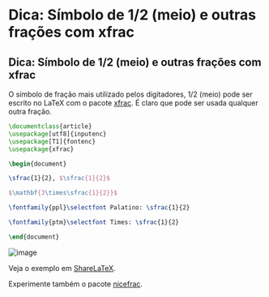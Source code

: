 Dica: Símbolo de 1/2 (meio) e outras frações com xfrac
======================================================

Dica: Símbolo de 1/2 (meio) e outras frações com xfrac
------------------------------------------------------


O símbolo de fração mais utilizado pelos digitadores, 1/2 (meio) pode ser escrito no LaTeX com o pacote [xfrac]. É claro que pode ser usada qualquer outra fração.

```latex
\documentclass{article}
\usepackage[utf8]{inputenc}
\usepackage[T1]{fontenc}
\usepackage{xfrac}

\begin{document}

\sfrac{1}{2}, $\sfrac{1}{2}$

$\mathbf{3\times\sfrac{1}{2}}$

\fontfamily{ppl}\selectfont Palatino: \sfrac{1}{2}

\fontfamily{ptm}\selectfont Times: \sfrac{1}{2}

\end{document}
```

![image](http://3.bp.blogspot.com/-jXZ-kyN1Ac8/UDxA5tNeVgI/AAAAAAAAAhU/miZsgzLB5u8/s320/xfrac.png)


Veja o exemplo em [ShareLaTeX].

Experimente também o pacote [nicefrac].


[xfrac]:http://dante.ctan.org/tex-archive/macros/latex/contrib/l3packages/xfrac.pdf




[ShareLaTeX]:https://www.sharelatex.com/project/503b9d0e7bf7b9e47a011fb4

[nicefrac]:http://www.ctex.org/documents/packages/special/units.pdf